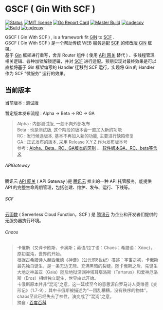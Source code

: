 # GSCF ( Gin With SCF ) 
[![Status](https://img.shields.io/badge/Status-Beta-yellow)](#当前版本) [![MIT license](https://img.shields.io/badge/license-MIT-brightgreen.svg)](https://opensource.org/licenses/MIT) [![Go Report Card](https://goreportcard.com/badge/github.com/offcn-jl/cscf)](https://goreportcard.com/report/github.com/offcn-jl/cscf) [![Master Build](https://github.com/offcn-jl/cscf/workflows/Master%20Build/badge.svg)](https://github.com/offcn-jl/cscf/actions?query=workflow%3A%22Master+Build%22) [![codecov](https://codecov.io/gh/offcn-jl/cscf/branch/master/graph/badge.svg)](https://codecov.io/gh/offcn-jl/cscf) [![Build](https://github.com/offcn-jl/cscf/workflows/Build/badge.svg)](https://github.com/offcn-jl/cscf/actions?query=workflow%3ABuild) [![codecov](https://codecov.io/gh/offcn-jl/cscf/branch/new-feature/graph/badge.svg)](https://codecov.io/gh/offcn-jl/cscf/branch/new-feature) 

GSCF ( Gin With SCF ) , is a framework fit [GIN](https://github.com/gin-gonic/gin) to [SCF](https://cloud.tencent.com/document/product/583) .  
GSCF ( Gin With SCF ) 是一个帮助传统 WEB 服务适配 [SCF](https://cloud.tencent.com/document/product/583) 的修改版 [GIN](https://github.com/gin-gonic/gin) 框架。  
基于 [Gin](https://github.com/gin-gonic/gin) 框架进行重写，舍弃 Router 组件 ( 使用 [API 网关](#APIGateway) 替代 ) 、多线程管理相关逻辑、各种加锁解锁逻辑，并对 [SCF](#SCF) 进行适配。预期实现对最终效果是可以直接将基于 Gin 框架编写的 Handler 迁移到 SCF 运行，实现将 Gin 的 Handler 作为 SCF "微服务" 运行的效果。

## 当前版本
当前版本 : 测试版

暂定版本发布流程 : Alpha -> Beta -> RC -> GA

> Alpha : 内部测试版, 一般不向外部发布  
> Beta : 也是测试版, 这个阶段的版本会一直加入新的功能  
> RC : 发行候选版本, 基本不再加入新的功能, 主要进行缺陷修复  
> GA : 正式发布的版本, 采用 Release X.Y.Z 作为发布版本号  
> 参考 : [Alpha、Beta、RC、GA版本的区别](http://www.blogjava.net/RomulusW/archive/2008/05/04/197985.html) 、 [软件版本GA、RC、beta等含义](https://blog.csdn.net/gnail_oug/article/details/79998154)

###### APIGateway
腾讯云 [API 网关](https://cloud.tencent.com/product/apigateway) ( API Gateway )是 [腾讯云](https://cloud.tencent.com) 推出的一种 API 托管服务，能提供 API 的完整生命周期管理，包括创建、维护、发布、运行、下线等。

###### SCF
[云函数](https://cloud.tencent.com/document/product/583) ( Serverless Cloud Function，SCF ) 是 [腾讯云](https://cloud.tencent.com) 为企业和开发者们提供的无服务器执行环境。

###### Chaos
> 卡俄斯（又译卡欧斯、卡奥斯；英语/拉丁语：Chaos；希腊语：Χάος），原初混沌，世界的开始。  
  根据古希腊诗人赫西俄德《神谱》（公元前8世纪）描述：宇宙之初，卡俄斯最先独自诞生，是一条无边无际、充满黑暗的裂缝。随卡俄斯之后，先诞生大地之神盖亚（Gaia）随后地狱深渊神塔耳塔洛斯（Tartarus）和爱神厄洛斯（Eros）相继独立诞生，世界由此开始。  
  卡俄斯原本并非“混沌”之意，这一延续至今的意思源自罗马诗人奥维德《变形记》（1.7-9），其中卡俄斯被描述为“一团乱糟糟，没有秩序的物体”，chaos至此已经失去了神性，演变成了“混沌”之意。  
> 摘自 : [百度百科](https://baike.baidu.com/item/卡俄斯/10724560?fromtitle=chaos&fromid=85022#viewPageContent)

